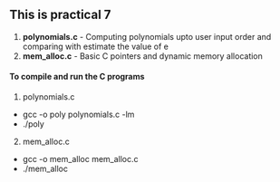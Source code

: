 ## This is practical 7
1. **polynomials.c** - Computing polynomials upto user input order and comparing with estimate the value of e
2. **mem_alloc.c** - Basic C pointers and dynamic memory allocation

#### To compile and run the C programs
1. polynomials.c
- gcc -o poly polynomials.c -lm
- ./poly
2. mem_alloc.c
- gcc -o mem_alloc mem_alloc.c
- ./mem_alloc
